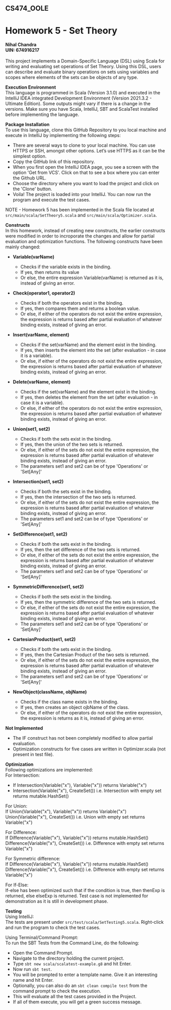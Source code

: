 ## CS474_OOLE
# Homework 5 - Set Theory
**Nihal Chandra**<br>
**UIN: 674916217**<br><br>
This project implements a Domain-Specific Language (DSL) using Scala for writing and evaluating set operations of Set Theory. Using this DSL, users can describe and evaluate binary operations on sets using variables and scopes where elements of the sets can be objects of any type.

**Execution Environment**<br>
This language is programmed in Scala (Version 3.1.0) and executed in the IntelliJ IDEA integrated Development Environment (Version 2021.3.2 - Ultimate Edition). Some outputs might vary if there is a change in the versions. Make sure you have Scala, IntelliJ, SBT and ScalaTest installed before implementing the language.

**Package Installation**<br>
To use this language, clone this GitHub Repository to you local machine and execute in IntelliJ by implementing the following steps:
- There are several ways to clone to your local machine. You can use HTTPS or SSH, amongst other options. Let’s use HTTPS as it can be the simplest option. 
- Copy the GitHub link of this repository.
- When you first open the IntelliJ IDEA page, you see a screen with the  option 'Get from VCS'. Click on that to see a box where you can enter the Github URL. 
- Choose the directory where you want to load the project and click  on the 'Clone' button.
- Voila! The project is loaded into your IntelliJ. You can now run the program and execute the test cases.

NOTE - Homework 5 has been implemented in the Scala file located at ```src/main/scala/SetTheory5.scala``` and ```src/main/scala/Optimizer.scala```.

**Constructs**<br>
In this homework, instead of creating new constructs, the earlier constructs were modified in order to incroporate the changes and allow for partial evaluation and optimization functions. The following constructs have been mainly changed:

- **Variable(varName)**
  - Checks if the variable exists in the binding.
  - If yes, then returns its value
  - Or else, the entire expression Variable(varName) is returned as it is, instead of giving an error.

- **Check(operator1, operator2)**
  - Checks if both the operators exist in the binding.
  - If yes, then compares them and returns a boolean value. 
  - Or else, if either of the operators do not exist the entire expression, the expression is returns based after partial evaluation of whatever binding exists, instead of giving an error.

- **Insert(varName, element)**
  - Checks if the set(varName) and the element exist in the binding.
  - If yes, then inserts the element into the set (after evaluation - in case it is a variable).
  - Or else, if either of the operators do not exist the entire expression, the expression is returns based after partial evaluation of whatever binding exists, instead of giving an error.

- **Delete(varName, element)**
  - Checks if the set(varName) and the element exist in the binding.
  - If yes, then deletes the element from the set (after evaluation - in case it is a variable).
  - Or else, if either of the operators do not exist the entire expression, the expression is returns based after partial evaluation of whatever binding exists, instead of giving an error.

- **Union(set1, set2)**
  - Checks if both the sets exist in the binding.
  - If yes, then the union of the two sets is returned.
  - Or else, if either of the sets do not exist the entire expression, the expression is returns based after partial evaluation of whatever binding exists, instead of giving an error.
  - The parameters set1 and set2 can be of type 'Operations' or 'Set[Any]'

- **Intersection(set1, set2)**
  - Checks if both the sets exist in the binding.
  - If yes, then the intersection of the two sets is returned.
  - Or else, if either of the sets do not exist the entire expression, the expression is returns based after partial evaluation of whatever binding exists, instead of giving an error.
  - The parameters set1 and set2 can be of type 'Operations' or 'Set[Any]'

- **SetDifference(set1, set2)**
  - Checks if both the sets exist in the binding.
  - If yes, then the set difference of the two sets is returned.
  - Or else, if either of the sets do not exist the entire expression, the expression is returns based after partial evaluation of whatever binding exists, instead of giving an error.
  - The parameters set1 and set2 can be of type 'Operations' or 'Set[Any]'

- **SymmetricDifference(set1, set2)**
  - Checks if both the sets exist in the binding.
  - If yes, then the symmetric difference of the two sets is returned.
  - Or else, if either of the sets do not exist the entire expression, the expression is returns based after partial evaluation of whatever binding exists, instead of giving an error.
  - The parameters set1 and set2 can be of type 'Operations' or 'Set[Any]'

- **CartesianProduct(set1, set2)**
  - Checks if both the sets exist in the binding.
  - If yes, then the Cartesian Product of the two sets is returned.
  - Or else, if either of the sets do not exist the entire expression, the expression is returns based after partial evaluation of whatever binding exists, instead of giving an error.
  - The parameters set1 and set2 can be of type 'Operations' or 'Set[Any]'

- **NewObject(className, objName)**
  - Checks if the class name exists in the binding.
  - If yes, then creates an object ojbName of the class.
  - Or else, if either of the operators do not exist the entire expression, the expression is returns as it is, instead of giving an error.

**Not Implemented**
- The IF construct has not been completely modified to allow partial evaluation.
- Optimization constructs for five cases are written in Optimizer.scala (not present in test file). 

**Optimization**
<br>
Following optimizations are implemented:<br>
For Intersection:<br>
- If Intersection(Variable("x"), Variable("x")) returns Variable("x")
- Intersection(Variable("x"), CreateSet()) i.e. Intersection with empty set returns mutable.HashSet()

For Union:<br>
If Union(Variable("x"), Variable("x")) returns Variable("x")
Union(Variable("x"), CreateSet()) i.e. Union with empty set returns Variable("x")

For Difference:<br>
If Difference(Variable("x"), Variable("x")) returns mutable.HashSet()
Difference(Variable("x"), CreateSet()) i.e. Difference with empty set returns Variable("x")

For Symmetric difference:<br>
If Difference(Variable("x"), Variable("x")) returns mutable.HashSet()
Difference(Variable("x"), CreateSet()) i.e. Difference with empty set returns Variable("x")

For If-Else:<br>
If-else has been optimized such that if the condition is true, then thenExp is returned, else elseExp is returned.
Test case is not implemented for demonstration as it is still in development phase.
<br>

**Testing**<br>
Using IntelliJ:<br>
The tests are present under ```src/test/scala/SetTesting5.scala```. Right-click and run the program to check the test cases. 

Using Terminal/Command Prompt:<br>
To run the SBT Tests from the Command Line, do the following:
  - Open the Command Prompt.
  - Navigate to the directory holding the current project.
  - Type ```sbt new scala/scalatest-example.g8``` and hit Enter.
  - Now run ```sbt test```.
  - You will be prompted to enter a template name. Give it an interesting name and hit Enter. 
  - Optionally, you can also do an ```sbt clean compile test``` from the command prompt to check the execution.
  - This will evaluate all the test cases provided in the Project.
  - If all of them execute, you will get a green success message.
